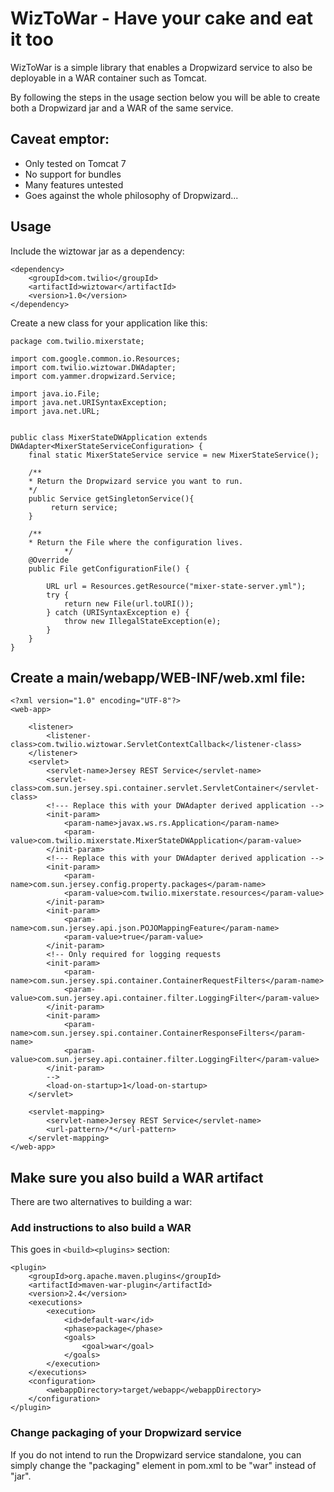 WizToWar - Have your cake and eat it too
========================================

WizToWar is a simple library that enables a Dropwizard service to also be deployable in a WAR container such as Tomcat.

By following the steps in the usage section below you will be able to create both a Dropwizard jar and a WAR of the same
service.


Caveat emptor:
--------------

* Only tested on Tomcat 7
* No support for bundles
* Many features untested
* Goes against the whole philosophy of Dropwizard...

Usage
------

Include the wiztowar jar as a dependency:

	<dependency>
		<groupId>com.twilio</groupId>
		<artifactId>wiztowar</artifactId>	
		<version>1.0</version>
	</dependency>

Create a new class for your application like this:

	package com.twilio.mixerstate;

	import com.google.common.io.Resources;
	import com.twilio.wiztowar.DWAdapter;
	import com.yammer.dropwizard.Service;

	import java.io.File;
	import java.net.URISyntaxException;
	import java.net.URL;


	public class MixerStateDWApplication extends DWAdapter<MixerStateServiceConfiguration> {
		final static MixerStateService service = new MixerStateService();
		
		/**
		* Return the Dropwizard service you want to run.
		*/
		public Service getSingletonService(){
			 return service;
		}
    		
		/**
		* Return the File where the configuration lives.
                */
		@Override
		public File getConfigurationFile() {

			URL url = Resources.getResource("mixer-state-server.yml");
			try {
				return new File(url.toURI());
			} catch (URISyntaxException e) {
				throw new IllegalStateException(e);
			}	
		}
	}


Create a main/webapp/WEB-INF/web.xml file:
------------------------------------------

	<?xml version="1.0" encoding="UTF-8"?>
	<web-app>

		<listener>
			<listener-class>com.twilio.wiztowar.ServletContextCallback</listener-class>
		</listener>
		<servlet>
			<servlet-name>Jersey REST Service</servlet-name>
			<servlet-class>com.sun.jersey.spi.container.servlet.ServletContainer</servlet-class>
			<!--- Replace this with your DWAdapter derived application -->
			<init-param>
				<param-name>javax.ws.rs.Application</param-name>
				<param-value>com.twilio.mixerstate.MixerStateDWApplication</param-value>
			</init-param>
			<!--- Replace this with your DWAdapter derived application -->
			<init-param>
				<param-name>com.sun.jersey.config.property.packages</param-name>
				<param-value>com.twilio.mixerstate.resources</param-value>
			</init-param>
			<init-param>
				<param-name>com.sun.jersey.api.json.POJOMappingFeature</param-name>
				<param-value>true</param-value>
			</init-param>
			<!-- Only required for logging requests
			<init-param>
				<param-name>com.sun.jersey.spi.container.ContainerRequestFilters</param-name>
				<param-value>com.sun.jersey.api.container.filter.LoggingFilter</param-value>
			</init-param>
			<init-param>
				<param-name>com.sun.jersey.spi.container.ContainerResponseFilters</param-name>
				<param-value>com.sun.jersey.api.container.filter.LoggingFilter</param-value>
			</init-param>
			-->
			<load-on-startup>1</load-on-startup>
		</servlet>

		<servlet-mapping>
			<servlet-name>Jersey REST Service</servlet-name>
			<url-pattern>/*</url-pattern>
		</servlet-mapping>
	</web-app>

Make sure you also build a WAR artifact
---------------------------------------------

There are two alternatives to building a war:

### Add instructions to also build a WAR

This goes in `<build><plugins>` section:

	<plugin>
		<groupId>org.apache.maven.plugins</groupId>
		<artifactId>maven-war-plugin</artifactId>
		<version>2.4</version>
		<executions>
			<execution>
				<id>default-war</id>
				<phase>package</phase>
				<goals>
					<goal>war</goal>
				</goals>
			</execution>
		</executions>
		<configuration>
            <webappDirectory>target/webapp</webappDirectory>
		</configuration>
	</plugin>

### Change packaging of your Dropwizard service

If you do not intend to run the Dropwizard service standalone, you can simply change the "packaging" element in pom.xml to be "war" instead of "jar".


